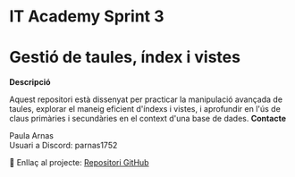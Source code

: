 # IT Academy Sprint 3
# Gestió de taules, índex i vistes


<b>Descripció</b><br>

Aquest repositori està dissenyat per practicar la manipulació avançada de taules, explorar el maneig eficient d'índexs i vistes, i aprofundir en l'ús de claus primàries i secundàries en el context d'una base de dades.
<b>Contacte</b><br>

Paula Arnas<br>
Usuari a Discord: parnas1752<br>

🔗 Enllaç al projecte: [Repositori GitHub](https://github.com/parnsant/IT-Academy-Sprint-3)

